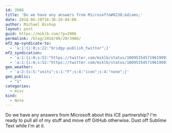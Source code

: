 ```yaml
---
id: 3986
title: 'Do we have any answers from Microsoft&#8230;&diams;'
date: 2018-06-20T16:36:20-04:00
author: Michael Bishop
layout: post
guid: https://miklb.com/?p=3986
permalink: /blog/2018/06/20/3986/
mf2_mp-syndicate-to:
  - 'a:1:{i:0;s:22:"bridgy-publish_twitter";}'
mf2_syndication:
  - 'a:1:{i:0;s:52:"https://twitter.com/miklb/status/1009535457196199936";}'
  - 'a:1:{i:0;s:52:"https://twitter.com/miklb/status/1009535457196199936";}'
geo_weather:
  - 'a:2:{s:5:"units";s:1:"F";s:4:"icon";s:4:"none";}'
geo_public:
  - "1"
categories:
  - misc
kind:
  - Note
---
```

Do we have any answers from Microsoft about this ICE partnership? I'm ready to pull all of my stuff and move off GitHub otherwise. Dust off Sublime Text while I'm at it.